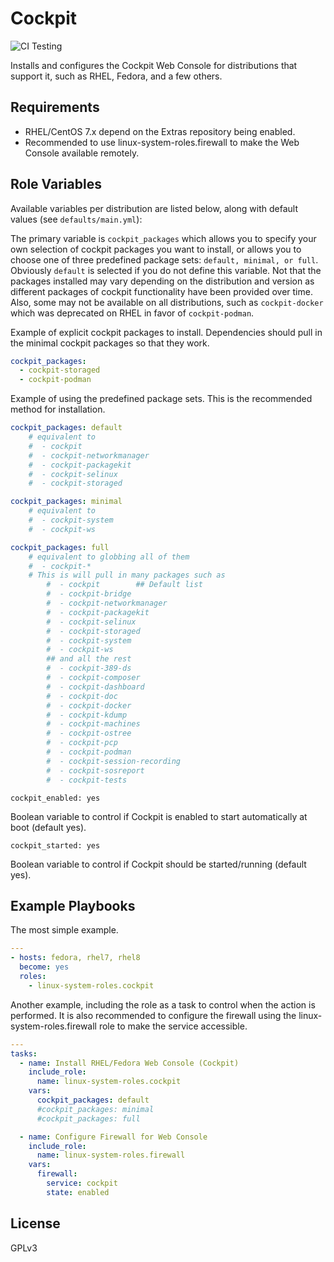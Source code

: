 # Cockpit
![CI Testing](https://github.com/linux-system-roles/cockpit/workflows/tox/badge.svg)

Installs and configures the Cockpit Web Console for distributions that support it, such as RHEL, Fedora, and a few others.

## Requirements

  - RHEL/CentOS 7.x depend on the Extras repository being enabled.
  - Recommended to use linux-system-roles.firewall to make the Web Console available remotely.

## Role Variables

Available variables per distribution are listed below, along with default values (see `defaults/main.yml`):

The primary variable is `cockpit_packages` which allows you to specify your own selection of cockpit packages you want to install, or allows you to choose one of three predefined package sets: `default, minimal, or full`.  Obviously `default` is selected if you do not define this variable.  Not that the packages installed may vary depending on the distribution and version as different packages of cockpit functionality have been provided over time.  Also, some may not be available on all distributions, such as `cockpit-docker` which was deprecated on RHEL in favor of `cockpit-podman`.

Example of explicit cockpit packages to install.  Dependencies should pull in the minimal cockpit packages so that they work.
```yaml
cockpit_packages:
  - cockpit-storaged
  - cockpit-podman
```
Example of using the predefined package sets.  This is the recommended method for installation.
```yaml
cockpit_packages: default
    # equivalent to
    #  - cockpit
    #  - cockpit-networkmanager
    #  - cockpit-packagekit
    #  - cockpit-selinux
    #  - cockpit-storaged

cockpit_packages: minimal
    # equivalent to
    #  - cockpit-system
    #  - cockpit-ws

cockpit_packages: full
    # equivalent to globbing all of them
    #  - cockpit-*
    # This is will pull in many packages such as
        #  - cockpit		## Default list
        #  - cockpit-bridge
        #  - cockpit-networkmanager
        #  - cockpit-packagekit
        #  - cockpit-selinux
        #  - cockpit-storaged
        #  - cockpit-system
        #  - cockpit-ws
        ## and all the rest
        #  - cockpit-389-ds
        #  - cockpit-composer
        #  - cockpit-dashboard
        #  - cockpit-doc
        #  - cockpit-docker
        #  - cockpit-kdump
        #  - cockpit-machines
        #  - cockpit-ostree
        #  - cockpit-pcp
        #  - cockpit-podman
        #  - cockpit-session-recording
        #  - cockpit-sosreport
        #  - cockpit-tests
```

    cockpit_enabled: yes
Boolean variable to control if Cockpit is enabled to start automatically at boot (default yes).

    cockpit_started: yes
Boolean variable to control if Cockpit should be started/running (default yes). 

## Example Playbooks
The most simple example.
```yaml
---
- hosts: fedora, rhel7, rhel8
  become: yes
  roles:
    - linux-system-roles.cockpit
```
Another example, including the role as a task to control when the action is performed.  It is also recommended to configure the firewall using the linux-system-roles.firewall role to make the service accessible.
```yaml
---
tasks:  
  - name: Install RHEL/Fedora Web Console (Cockpit)
    include_role:
      name: linux-system-roles.cockpit
    vars:
      cockpit_packages: default
      #cockpit_packages: minimal
      #cockpit_packages: full

  - name: Configure Firewall for Web Console
    include_role:
      name: linux-system-roles.firewall
    vars:
      firewall:
        service: cockpit
        state: enabled
```
## License
GPLv3
